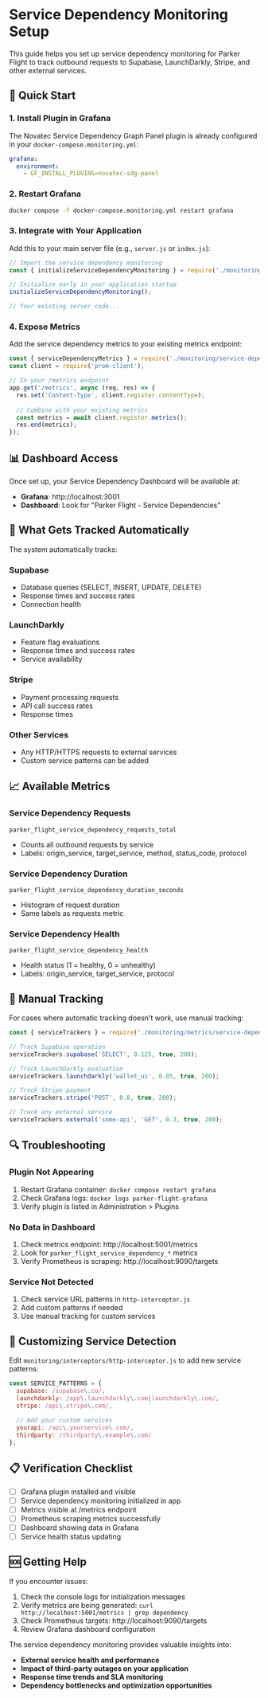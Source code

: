 # Service Dependency Monitoring Setup

This guide helps you set up service dependency monitoring for Parker Flight to track outbound requests to Supabase, LaunchDarkly, Stripe, and other external services.

## 🚀 Quick Start

### 1. Install Plugin in Grafana

The Novatec Service Dependency Graph Panel plugin is already configured in your `docker-compose.monitoring.yml`:

```yaml
grafana:
  environment:
    - GF_INSTALL_PLUGINS=novatec-sdg-panel
```

### 2. Restart Grafana

```bash
docker compose -f docker-compose.monitoring.yml restart grafana
```

### 3. Integrate with Your Application

Add this to your main server file (e.g., `server.js` or `index.js`):

```javascript
// Import the service dependency monitoring
const { initializeServiceDependencyMonitoring } = require('./monitoring/service-dependency-monitoring');

// Initialize early in your application startup
initializeServiceDependencyMonitoring();

// Your existing server code...
```

### 4. Expose Metrics

Add the service dependency metrics to your existing metrics endpoint:

```javascript
const { serviceDependencyMetrics } = require('./monitoring/service-dependency-monitoring');
const client = require('prom-client');

// In your /metrics endpoint
app.get('/metrics', async (req, res) => {
  res.set('Content-Type', client.register.contentType);
  
  // Combine with your existing metrics
  const metrics = await client.register.metrics();
  res.end(metrics);
});
```

## 📊 Dashboard Access

Once set up, your Service Dependency Dashboard will be available at:
- **Grafana**: http://localhost:3001
- **Dashboard**: Look for "Parker Flight - Service Dependencies"

## 🎯 What Gets Tracked Automatically

The system automatically tracks:

### Supabase
- Database queries (SELECT, INSERT, UPDATE, DELETE)
- Response times and success rates
- Connection health

### LaunchDarkly  
- Feature flag evaluations
- Response times and success rates
- Service availability

### Stripe
- Payment processing requests
- API call success rates
- Response times

### Other Services
- Any HTTP/HTTPS requests to external services
- Custom service patterns can be added

## 📈 Available Metrics

### Service Dependency Requests
```
parker_flight_service_dependency_requests_total
```
- Counts all outbound requests by service
- Labels: origin_service, target_service, method, status_code, protocol

### Service Dependency Duration  
```
parker_flight_service_dependency_duration_seconds
```
- Histogram of request duration
- Same labels as requests metric

### Service Dependency Health
```
parker_flight_service_dependency_health
```
- Health status (1 = healthy, 0 = unhealthy)
- Labels: origin_service, target_service, protocol

## 🔧 Manual Tracking

For cases where automatic tracking doesn't work, use manual tracking:

```javascript
const { serviceTrackers } = require('./monitoring/metrics/service-dependencies');

// Track Supabase operation
serviceTrackers.supabase('SELECT', 0.125, true, 200);

// Track LaunchDarkly evaluation
serviceTrackers.launchdarkly('wallet_ui', 0.05, true, 200);

// Track Stripe payment
serviceTrackers.stripe('POST', 0.8, true, 200);

// Track any external service
serviceTrackers.external('some-api', 'GET', 0.3, true, 200);
```

## 🔍 Troubleshooting

### Plugin Not Appearing
1. Restart Grafana container: `docker compose restart grafana`
2. Check Grafana logs: `docker logs parker-flight-grafana`
3. Verify plugin is listed in Administration > Plugins

### No Data in Dashboard
1. Check metrics endpoint: http://localhost:5001/metrics
2. Look for `parker_flight_service_dependency_*` metrics
3. Verify Prometheus is scraping: http://localhost:9090/targets

### Service Not Detected
1. Check service URL patterns in `http-interceptor.js`
2. Add custom patterns if needed
3. Use manual tracking for custom services

## 🎨 Customizing Service Detection

Edit `monitoring/interceptors/http-interceptor.js` to add new service patterns:

```javascript
const SERVICE_PATTERNS = {
  supabase: /supabase\.co/,
  launchdarkly: /app\.launchdarkly\.com|launchdarkly\.com/,
  stripe: /api\.stripe\.com/,
  
  // Add your custom services
  yourapi: /api\.yourservice\.com/,
  thirdparty: /thirdparty\.example\.com/
};
```

## 📋 Verification Checklist

- [ ] Grafana plugin installed and visible
- [ ] Service dependency monitoring initialized in app
- [ ] Metrics visible at /metrics endpoint  
- [ ] Prometheus scraping metrics successfully
- [ ] Dashboard showing data in Grafana
- [ ] Service health status updating

## 🆘 Getting Help

If you encounter issues:

1. Check the console logs for initialization messages
2. Verify metrics are being generated: `curl http://localhost:5001/metrics | grep dependency`
3. Check Prometheus targets: http://localhost:9090/targets
4. Review Grafana dashboard configuration

The service dependency monitoring provides valuable insights into:
- **External service health and performance** 
- **Impact of third-party outages on your application**
- **Response time trends and SLA monitoring**
- **Dependency bottlenecks and optimization opportunities**

